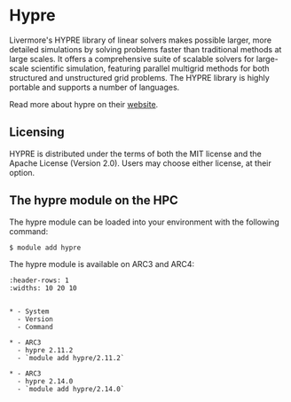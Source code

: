 # Hypre

Livermore's HYPRE library of linear solvers makes possible larger, more detailed simulations by solving problems faster than traditional methods at large scales. It offers a comprehensive suite of scalable solvers for large-scale scientific simulation, featuring parallel multigrid methods for both structured and unstructured grid problems. The HYPRE library is highly portable and supports a number of languages.



Read more about hypre on their [website](http://www.llnl.gov/CASC/hypre).





## Licensing 

HYPRE is distributed under the terms of both the MIT license and the Apache License (Version 2.0). Users may choose either license, at their option.



## The hypre module on the HPC

The hypre module can be loaded into your environment with the following command:

```bash
$ module add hypre
```

The hypre module is available on ARC3 and ARC4:

```{list-table}
:header-rows: 1
:widths: 10 20 10


* - System
  - Version
  - Command

* - ARC3
  - hypre 2.11.2
  - `module add hypre/2.11.2`

* - ARC3
  - hypre 2.14.0
  - `module add hypre/2.14.0`

```